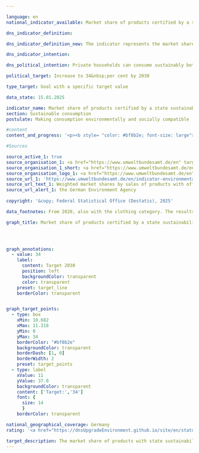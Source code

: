 ```yaml
---

language: en        
national_indicator_available: Market share of products certified by a state sustainability standard        

dns_indicator_definition:         

dns_indicator_definition_new: The indicator represents the market share of products with voluntary or mandatory sustainability labels (in per cent) whose award criteria are determined by government bodies. The sustainability labels and products include energy consumption labelling for cars, large household appliances, light bulbs and televisions; organic labels for food; the Green Button for clothing and the Blue Angel for hygiene paper, detergents and cleaning agents.        

dns_indicator_intention:         

dns_political_intention: Private households can consume sustainably both directly and indirectly. On the one hand, their purchasing decisions influence their own environmental footprint, as energy-efficient vehicles or insulated houses require less energy to use and cause lower greenhouse gas emissions. On the other hand, consumers can purchase products that have been manufactured in a particularly sustainable way.        

political_target: Increase to 34&nbsp;per cent by 2030        

type_target: Goal with a specific target value        

data_state: 15.01.2025        

indicator_name: Market share of products certified by a state sustainability standard        
section: Sustainable consumption        
postulate: Making consumption environmentally and socially compatible        

#content         
content_and_progress: '<p><b style= "color: #bf8b2e; font-size: large">12.1.a Market share of products certified by a state sustainability standard</b><br><br>The indicator reflects the market share of products that either carry the highest <abbr title="European Union" tabindex="0">EU</abbr> Energy Label within their product class or are certified with one of the following environmental labels: the <abbr title="European Union" tabindex="0">EU</abbr> Ecolabel, the Euro-leaf organic logo, the German Blue Angel, or the Green Button. While the <abbr title="European Union" tabindex="0">EU</abbr> Energy Label primarily addresses energy consumption and greenhouse gas emissions, the other four environmental labels also take additional environmental aspects into account, such as pesticide use or pollution from hazardous wastewater.<br><br>The aim of the indicator is to show the extent to which environmentally friendly product alternatives are replacing conventional products in the market. Only a selection of product groups is considered, partly due to limited data availability on the sales of sustainability-certified products. This also helps to avoid double counting.<br><br>The data are compiled by the German Environment Agency (<abbr title="Federal Environment Agency" tabindex="0">UBA</abbr>), which draws on a range of sources, including data from the Consumer Research Institute. Comparability over time is limited: the product group “clothing” has only been included in the indicator since 2020, and changes to the <abbr title="European Union" tabindex="0">EU</abbr> Energy Label classification system have also affected comparability. The efficiency classes, which ranged from A+++&nbsp;to G until 2020, were reset to the original A to G scale in 2021&nbsp;for several product categories.<br><br>The indicator covers the consumption areas of housing, mobility, clothing, and food. It includes household appliances such as refrigerators, washing machines, televisions, and air conditioners, as well as lighting products, food, hygiene paper, cleaning and laundry detergents, and passenger vehicles. As the market size of each product group varies significantly, the market shares of products with official environmental labels are weighted by their respective sales volume.<br><br>Due to this weighting, food has the greatest influence on the indicator: around 60&nbsp;% of the indicator value is determined by the share of organic food. Approximately 24&nbsp;% comes from sustainable passenger cars, and 12&nbsp;% from the clothing product group.<br><br>Weighting by the environmental relevance of each product group is not feasible, as the environmental labels address different impact categories (<abbr title="for example (exempli gratia)" tabindex="0">e.g.</abbr> energy consumption, greenhouse gas emissions, material use) which cannot be aggregated. A comprehensive ecological assessment&nbsp;–&nbsp;such as an environmental footprint&nbsp;–&nbsp;is therefore not possible.<br><br>The indicator captures the proportion of newly placed products on the market relative to the overall market. Behavioural changes resulting from more efficient products, such as increased consumption (the so-called rebound effect), are not accounted for. Since the indicator is based on sales data, it cannot reflect the actual number of units sold due to price differences between conventional and certified products. Changes in the indicator value may therefore also result from price developments within individual product groups.<br><br>In 2022, expenditure on products with official sustainability labels totalled 49.9&nbsp;billion euros&nbsp;–&nbsp;equivalent to 12.2&nbsp;% of the total sales of the product groups considered. In 2012, this share was just 3.6&nbsp;%. After a 4.1&nbsp;percentage point increase in 2020&nbsp;compared to the previous year, the indicator value declined by 1.1&nbsp;percentage points in 2022&nbsp;compared to 2021, remaining only slightly above the 2020&nbsp;level. If recent trends continue, the politically defined target of increasing the market share to at least 34&nbsp;% by 2030&nbsp;is unlikely to be achieved.<br><br>The rise in 2020&nbsp;was mainly driven by a sharp increase in the market share of A+-labelled passenger cars, which rose from 10.0&nbsp;% to 27.5&nbsp;% due to government incentives. In 2022, this share had increased further to 31.2&nbsp;%. The market share of organic food was 6.3&nbsp;% in 2022, below the previous peak of 7.0&nbsp;% in 2021. Clothing reached only a 0.2&nbsp;% market share in 2022.<br><br>In some other product groups, the market share of certified products is significantly higher&nbsp;–&nbsp;for example, washing machines (96&nbsp;%), light sources (76&nbsp;%), cooker hoods (60&nbsp;%), and tumble dryers (58&nbsp;%). However, due to the relatively small sales volume of these product groups compared to the overall market, their high market shares have only a minor effect on the overall indicator.<br><br>The inclusion of the clothing category with the "Green Button" label in 2020&nbsp;has had a relatively strong influence on comparability before and after 2020&nbsp;due to its high weighting factor. Without considering the clothing sector, the indicator value for 2022&nbsp;would have been approximately 14&nbsp;%.</p>'                

#Sources        

source_active_1: true
source_organisation_1: <a href="https://www.umweltbundesamt.de/en" target="_blank" onclick="return confirm_alert('the German Environment Agency', 'En')">German Environment Agency</a>
source_organisation_1_short: <a href="https://www.umweltbundesamt.de/en" target="_blank" onclick="return confirm_alert('the German Environment Agency', 'En')">German Environment Agency</a>
source_organisation_logo_1: <a href="https://www.umweltbundesamt.de/en" target="_blank" onclick="return confirm_alert('the German Environment Agency', 'En')"><img src="https://dnsTestEnvironment.github.io/dns-indicators/public/OrgImgEn/uba.png" alt="German Environment Agency" title=" Click here to visit the homepage of the organizationGerman Environment Agency" style="height:60px; width:148px; border:transparent"/></a>
source_url_1: 'https://www.umweltbundesamt.de/en/indicator-environmentally-friendly-consumption'
source_url_text_1: Weighted market shares by sales of products with official eco-labels
source_url_alert_1: the German Environment Agency
        
copyright: '&copy; Federal Statistical Office (Destatis), 2025'        

data_footnotes: From 2020, also with the clothing category. The results from 2020&nbsp;onwards are therefore only comparable with previous years to a limited extent.<br>• From 2021, revised <abbr title="European Union" tabindex="0">EU</abbr> energy  labelling for various product groups. The results from 2021&nbsp;are therefore only comparable with previous years to a limited extent.        

graph_title: Market share of products certified by a state sustainability standard        

        


graph_annotations:
  - value: 34
    label:
      content: Target 2030
      position: left
      backgroundColor: transparent
      color: transparent
    preset: target_line
    borderColor: transparent        


graph_target_points:
  - type: box
    xMin: 10.682
    xMax: 11.318
    yMin: 0
    yMax: 34
    borderColor: "#bf8b2e"
    backgroundColor: transparent
    borderDash: [1, 0]
    borderWidth: 2
    preset: target_points
  - type: label
    xValue: 11
    yValue: 37.0
    backgroundColor: transparent
    content: ['Target:','34']
    font: {
      size: 14
      }
    borderColor: transparent                

national_geographical_coverage: Germany        
rating: '<a href="https://dnsUpgradeEnvironment.github.io/site/en/status"><img src="https://sdg-indikatoren.de/public/Wettersymbole/Wolke.png" title="Although the indicator has in 2022 been moving in the desired direction toward the target, if the trend had to continued, the target would have been missed in the target year by more than 20% of the difference between the target value and the value at that time." alt="Weathersymbol: cloud"/></a>'        

target_description: The market share of products with state sustainability seals is to be increased to at least 34&nbsp;per cent by 2030.<br><br>Based on the target formulation, if the average development of the years 2017&nbsp;to 2022&nbsp;continues, the politically defined target value will be clearly missed. Indicator 12.1.a is rated as "Cloud" for the year 2022.        
---
```


